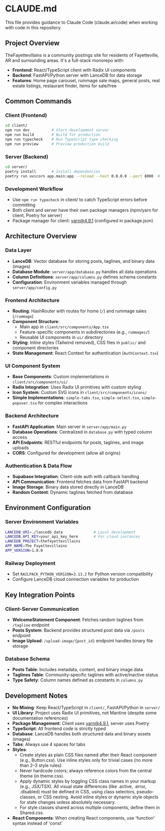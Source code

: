 # CLAUDE.md

This file provides guidance to Claude Code (claude.ai/code) when working with code in this repository.

## Project Overview

TheFayettevillains is a community postings site for residents of Fayetteville, AR and surrounding areas. It's a full-stack monorepo with:

- **Frontend**: React/TypeScript client with Radix UI components
- **Backend**: FastAPI/Python server with LanceDB for data storage
- **Features**: Home page carousel, rummage sale maps, general posts, real estate listings, restaurant finder, items for sale/free

## Common Commands

### Client (Frontend)
```bash
cd client/
npm run dev          # Start development server
npm run build        # Build for production
npm run typecheck    # Run TypeScript type checking
npm run preview      # Preview production build
```

### Server (Backend)
```bash
cd server/
poetry install       # Install dependencies
poetry run uvicorn app.main:app --reload --host 0.0.0.0 --port 8000  # Start development server
```

### Development Workflow
- Use `npm run typecheck` in client/ to catch TypeScript errors before committing
- Both client and server have their own package managers (npm/yarn for client, Poetry for server)
- Package manager for client: yarn@4.9.1 (configured in package.json)

## Architecture Overview

### Data Layer
- **LanceDB**: Vector database for storing posts, taglines, and binary data (images)
- **Database Module**: `server/app/database.py` handles all data operations
- **Column Definitions**: `server/app/columns.py` defines schema constants
- **Configuration**: Environment variables managed through `server/app/config.py`

### Frontend Architecture
- **Routing**: HashRouter with routes for home (`/`) and rummage sales (`/rummage`)
- **Component Structure**: 
  - Main app in `client/src/components/App.tsx`
  - Feature-specific components in subdirectories (e.g., `rummages/`)
  - Reusable UI components in `ui/` directory
- **Styling**: Inline styles (Tailwind removed), CSS files in `public/` and component directories
- **State Management**: React Context for authentication (`AuthContext.tsx`)

### UI Component System
- **Base Components**: Custom implementations in `client/src/components/ui/`
- **Radix Integration**: Uses Radix UI primitives with custom styling
- **Icon System**: Custom SVG icons in `client/src/components/icons/`
- **Simple Implementations**: `simple-tabs.tsx`, `simple-select.tsx`, `simple-popover.tsx` for complex interactions

### Backend Architecture
- **FastAPI Application**: Main server in `server/app/main.py`
- **Database Operations**: Centralized in `database.py` with typed column access
- **API Endpoints**: RESTful endpoints for posts, taglines, and image uploads
- **CORS**: Configured for development (allow all origins)

### Authentication & Data Flow
- **Supabase Integration**: Client-side auth with callback handling
- **API Communication**: Frontend fetches data from FastAPI backend
- **Image Storage**: Binary data stored directly in LanceDB
- **Random Content**: Dynamic taglines fetched from database

## Environment Configuration

### Server Environment Variables
```bash
LANCEDB_URI=./lancedb_data              # Local development
LANCEDB_API_KEY=your_api_key_here       # For cloud instances
LANCEDB_PROJECT=thefayettevillains
APP_NAME=The Fayettevillains
APP_VERSION=1.0.0
```

### Railway Deployment
- Set `RAILPACK_PYTHON_VERSION=3.13.2` for Python version compatibility
- Configure LanceDB cloud connection variables for production

## Key Integration Points

### Client-Server Communication
- **WelcomeStatement Component**: Fetches random taglines from `/tagline` endpoint
- **Posts System**: Backend provides structured post data via `/posts` endpoint
- **Image Upload**: `/upload-image/{post_id}` endpoint handles binary file storage

### Database Schema
- **Posts Table**: Includes metadata, content, and binary image data
- **Taglines Table**: Community-specific taglines with active/inactive status
- **Type Safety**: Column names defined as constants in `columns.py`

## Development Notes

- **No Mixing**: Keep React/TypeScript in `client/`, FastAPI/Python in `server/`
- **UI Library**: Project uses Radix UI primitives, not Mantine (despite some documentation references)
- **Package Management**: Client uses yarn@4.9.1, server uses Poetry
- **TypeScript**: All frontend code is strictly typed
- **Database**: LanceDB handles both structured data and binary assets (images)
- **Tabs**: Always use 4 spaces for tabs
- **Styles**:
    - Create styles as plain CSS files named after their React component (e.g., Button.css). Use inline styles only for trivial cases (no more than 2–3 style rules).
    - Never hardcode colors; always reference colors from the central theme (in theme.css).
    - Apply dynamic styles by toggling CSS class names in your markup (e.g., JSX/TSX). All visual state differences (like .active, .error, .disabled) must be defined in CSS, using class selectors, pseudo-classes, or CSS nesting. Avoid inline styles or dynamic style objects for state changes unless absolutely necessary.
    - For style classes shared across multiple components, define them in Shared.css.
- **React Components**: When creating React components, use 'function' syntax instead of 'const'